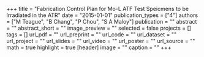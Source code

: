 +++
title = "Fabrication Control Plan for Mo-L ATF Test Speicmens to be Irradiated in the ATR"
date = "2015-01-01"
publication_types = ["4"]
authors = ["M Teague", "B Chang", "P Chou", "S A Maloy"]
publication = ""
abstract = ""
abstract_short = ""
image_preview = ""
selected = false
projects = []
tags = []
url_pdf = ""
url_preprint = ""
url_code = ""
url_dataset = ""
url_project = ""
url_slides = ""
url_video = ""
url_poster = ""
url_source = ""
math = true
highlight = true
[header]
image = ""
caption = ""
+++
